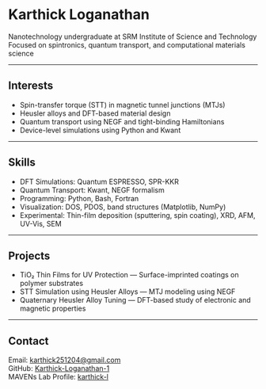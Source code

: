 # Karthick Loganathan

Nanotechnology undergraduate at SRM Institute of Science and Technology  
Focused on spintronics, quantum transport, and computational materials science

---

## Interests

- Spin-transfer torque (STT) in magnetic tunnel junctions (MTJs)  
- Heusler alloys and DFT-based material design  
- Quantum transport using NEGF and tight-binding Hamiltonians  
- Device-level simulations using Python and Kwant

---

## Skills

- DFT Simulations: Quantum ESPRESSO, SPR-KKR  
- Quantum Transport: Kwant, NEGF formalism  
- Programming: Python, Bash, Fortran  
- Visualization: DOS, PDOS, band structures (Matplotlib, NumPy)  
- Experimental: Thin-film deposition (sputtering, spin coating), XRD, AFM, UV-Vis, SEM

---

## Projects

- TiO₂ Thin Films for UV Protection — Surface-imprinted coatings on polymer substrates  
- STT Simulation using Heusler Alloys — MTJ modeling using NEGF  
- Quaternary Heusler Alloy Tuning — DFT-based study of electronic and magnetic properties  

---

## Contact

Email: karthick251204@gmail.com  
GitHub: [Karthick-Loganathan-1](https://github.com/Karthick-Loganathan-1)  
MAVENs Lab Profile: [karthick-l](https://mavens-group.github.io/author/karthick-l/)
